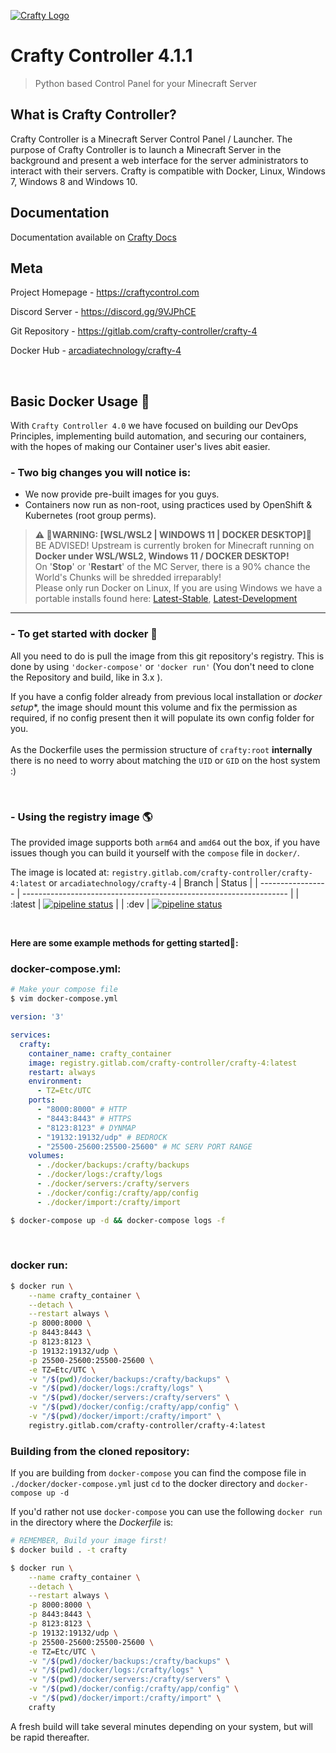 [![Crafty Logo](app/frontend/static/assets/images/logo_long.svg)](https://craftycontrol.com)
# Crafty Controller 4.1.1
> Python based Control Panel for your Minecraft Server

## What is Crafty Controller?
Crafty Controller is a Minecraft Server Control Panel / Launcher. The purpose
of Crafty Controller is to launch a Minecraft Server in the background and present
a web interface for the server administrators to interact with their servers. Crafty
is compatible with Docker, Linux, Windows 7, Windows 8 and Windows 10.

## Documentation
Documentation available on [Crafty Docs](https://docs.craftycontrol.com)

## Meta
Project Homepage - https://craftycontrol.com

Discord Server - https://discord.gg/9VJPhCE

Git Repository - https://gitlab.com/crafty-controller/crafty-4

Docker Hub - [arcadiatechnology/crafty-4](https://hub.docker.com/r/arcadiatechnology/crafty-4)

<br>

## Basic Docker Usage 🐳

With `Crafty Controller 4.0` we have focused on building our DevOps Principles, implementing build automation, and securing our containers, with the hopes of making our Container user's lives abit easier.

### - Two big changes you will notice is:
- We now provide pre-built images for you guys.
- Containers now run as non-root, using practices used by OpenShift & Kubernetes (root group perms).


> __**⚠ 🔻WARNING: [WSL/WSL2 | WINDOWS 11 | DOCKER DESKTOP]🔻**__ <br>
 BE ADVISED! Upstream is currently broken for Minecraft running on **Docker under WSL/WSL2, Windows 11 / DOCKER DESKTOP!** <br>
 On '**Stop**' or '**Restart**' of the MC Server, there is a 90% chance the World's Chunks will be shredded irreparably! <br>
 Please only run Docker on Linux, If you are using Windows we have a portable installs found here: [Latest-Stable](https://gitlab.com/crafty-controller/crafty-4/-/releases), [Latest-Development](https://gitlab.com/crafty-controller/crafty-4/-/jobs/artifacts/dev/download?job=win-dev-build)

----

### - To get started with docker 🛫
All you need to do is pull the image from this git repository's registry.
This is done by using `'docker-compose'` or `'docker run'` (You don't need to clone the Repository and build, like in 3.x ).

If you have a config folder already from previous local installation or _docker setup_*, the image should mount this volume and fix the permission as required, if no config present then it will populate its own config folder for you. <br> <br>
As the Dockerfile uses the permission structure of `crafty:root` **internally** there is no need to worry about matching the `UID` or `GID` on the host system :)

<br>

### - Using the registry image 🌎
The provided image supports both `arm64` and `amd64` out the box, if you have issues though you can build it yourself with the `compose` file in `docker/`.

The image is located at: `registry.gitlab.com/crafty-controller/crafty-4:latest` or `arcadiatechnology/crafty-4`
| Branch             | Status                                                                |
| ----------------- | ------------------------------------------------------------------ |
| :latest | [![pipeline status](https://gitlab.com/crafty-controller/crafty-4/badges/master/pipeline.svg)](https://gitlab.com/crafty-controller/crafty-4/-/commits/master) |
| :dev | [![pipeline status](https://gitlab.com/crafty-controller/crafty-4/badges/dev/pipeline.svg)](https://gitlab.com/crafty-controller/crafty-4/-/commits/dev)

<br>

**Here are some example methods for getting started🚀:**

### **docker-compose.yml:**
```sh
# Make your compose file
$ vim docker-compose.yml
```
```yml
version: '3'

services:
  crafty:
    container_name: crafty_container
    image: registry.gitlab.com/crafty-controller/crafty-4:latest
    restart: always
    environment:
      - TZ=Etc/UTC
    ports:
      - "8000:8000" # HTTP
      - "8443:8443" # HTTPS
      - "8123:8123" # DYNMAP
      - "19132:19132/udp" # BEDROCK
      - "25500-25600:25500-25600" # MC SERV PORT RANGE
    volumes:
      - ./docker/backups:/crafty/backups
      - ./docker/logs:/crafty/logs
      - ./docker/servers:/crafty/servers
      - ./docker/config:/crafty/app/config
      - ./docker/import:/crafty/import
```
```sh
$ docker-compose up -d && docker-compose logs -f
```
<br>

### **docker run:**
```sh
$ docker run \
	--name crafty_container \
	--detach \
	--restart always \
	-p 8000:8000 \
	-p 8443:8443 \
	-p 8123:8123 \
	-p 19132:19132/udp \
	-p 25500-25600:25500-25600 \
	-e TZ=Etc/UTC \
	-v "/$(pwd)/docker/backups:/crafty/backups" \
	-v "/$(pwd)/docker/logs:/crafty/logs" \
	-v "/$(pwd)/docker/servers:/crafty/servers" \
	-v "/$(pwd)/docker/config:/crafty/app/config" \
	-v "/$(pwd)/docker/import:/crafty/import" \
	registry.gitlab.com/crafty-controller/crafty-4:latest
```

### **Building from the cloned repository:**

If you are building from `docker-compose` you can find the compose file in `./docker/docker-compose.yml` just `cd` to the docker directory and `docker-compose up -d`

If you'd rather not use `docker-compose` you can use the following `docker run` in the directory where the *Dockerfile* is:
```sh
# REMEMBER, Build your image first!
$ docker build . -t crafty

$ docker run \
	--name crafty_container \
	--detach \
	--restart always \
	-p 8000:8000 \
	-p 8443:8443 \
	-p 8123:8123 \
	-p 19132:19132/udp \
	-p 25500-25600:25500-25600 \
	-e TZ=Etc/UTC \
	-v "/$(pwd)/docker/backups:/crafty/backups" \
	-v "/$(pwd)/docker/logs:/crafty/logs" \
	-v "/$(pwd)/docker/servers:/crafty/servers" \
	-v "/$(pwd)/docker/config:/crafty/app/config" \
	-v "/$(pwd)/docker/import:/crafty/import" \
	crafty
```
A fresh build will take several minutes depending on your system, but will be rapid thereafter.
